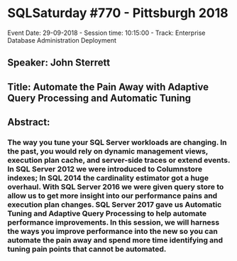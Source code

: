 # SQLSaturday #770 - Pittsburgh 2018
Event Date: 29-09-2018 - Session time: 10:15:00 - Track: Enterprise Database Administration  Deployment
## Speaker: John Sterrett
## Title: Automate the Pain Away with Adaptive Query Processing and Automatic Tuning
## Abstract:
### The way you tune your SQL Server workloads are changing.  In the past, you would rely on dynamic management views, execution plan cache, and server-side traces or extend events.  In SQL Server 2012 we were introduced to Columnstore indexes; In SQL 2014 the cardinality estimator got a huge overhaul. With SQL Server 2016 we were given query store to allow us to get more insight into our performance pains and execution plan changes. SQL Server 2017 gave us Automatic Tuning and Adaptive Query Processing to help automate performance improvements. In this session, we will harness the ways you improve performance into the new so you can automate the pain away and spend more time identifying and tuning pain points that cannot be automated.

